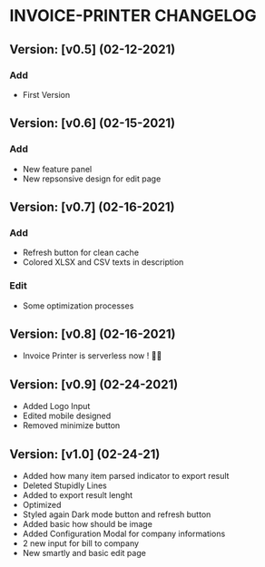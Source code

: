 # INVOICE-PRINTER CHANGELOG

## Version: [v0.5] (02-12-2021)
### Add
- First Version

## Version: [v0.6] (02-15-2021)
### Add
- New feature panel
- New repsonsive design for edit page

## Version: [v0.7] (02-16-2021)
### Add
- Refresh button for clean cache
- Colored XLSX and CSV texts in description

### Edit
- Some optimization processes

## Version: [v0.8] (02-16-2021)
- Invoice Printer is serverless now ! 🎉🎉

## Version: [v0.9] (02-24-2021)
- Added Logo Input
- Edited mobile designed
- Removed minimize button

## Version: [v1.0] (02-24-21)
- Added how many item parsed indicator to export result
- Deleted Stupidly Lines
- Added to export result lenght
- Optimized
- Styled again Dark mode button and refresh button
- Added basic how should be image
- Added Configuration Modal for company informations 
- 2 new input for bill to company
- New smartly and basic edit page